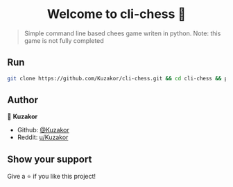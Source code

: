 <h1 align="center">Welcome to cli-chess 👋</h1>

> Simple command line based chees game writen in python. 
> Note: this game is not fully completed

## Run

```sh
git clone https://github.com/Kuzakor/cli-chess.git && cd cli-chess && python 3.8 chess-cli.py
```

## Author

👤 **Kuzakor**

* Github: [@Kuzakor](https://github.com/Kuzakor)
* Reddit: [u/Kuzakor](https://www.reddit.com/user/Kuzakor)

## Show your support

Give a ⭐️ if you like this project!


